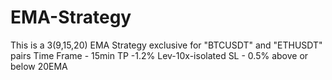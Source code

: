 # EMA-Strategy


This is a 3(9,15,20) EMA Strategy exclusive for "BTCUSDT" and "ETHUSDT" pairs
Time Frame - 15min
TP -1.2%
Lev-10x-isolated
SL - 0.5% above or below 20EMA
